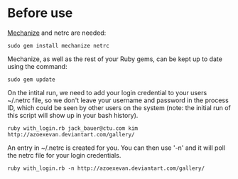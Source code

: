 # Before use

[Mechanize](http://mechanize.rubyforge.org) and netrc are needed:

`sudo gem install mechanize netrc`

Mechanize, as well as the rest of your Ruby gems, can be kept up to date using the command:

`sudo gem update`

On the intital run, we need to add your login credential to your users ~/.netrc file, so we don't leave your username and password in the process ID, which could be seen by other users on the system (note: the initial run of this script will show up in your bash history).

`ruby with_login.rb jack_bauer@ctu.com kim http://azoexevan.deviantart.com/gallery/`

An entry in ~/.netrc is created for you. You can then use '-n' and it will poll the netrc file for your login credentials.

`ruby with_login.rb -n http://azoexevan.deviantart.com/gallery/`
